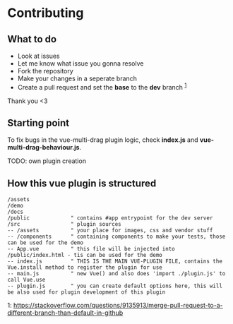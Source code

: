 # Contributing

## What to do

- Look at issues
- Let me know what issue you gonna resolve
- Fork the repository
- Make your changes in a seperate branch
- Create a pull request and set the **base** to the **dev** branch <sup><a href="#fn1">1</a></sup>

Thank you <3

## Starting point

To fix bugs in the vue-multi-drag plugin logic, check **index.js** and **vue-multi-drag-behaviour.js**.

TODO: own plugin creation

## How this vue plugin is structured

````
/assets
/demo
/docs
/public             " contains #app entrypoint for the dev server
/src                " plugin sources
-- /assets          " your place for images, css and vendor stuff
-- /components      " containing components to make your tests, those can be used for the demo
-- App.vue          " this file will be injected into /public/index.html - tis can be used for the demo
-- index.js         " THIS IS THE MAIN VUE-PLUGIN FILE, contains the Vue.install method to register the plugin for use
-- main.js          " new Vue() and also does 'import ./plugin.js' to call Vue.use
-- plugin.js        " you can create default options here, this will be also used for plugin development of this plugin
````



<span id="fn1">1</span>: https://stackoverflow.com/questions/9135913/merge-pull-request-to-a-different-branch-than-default-in-github
